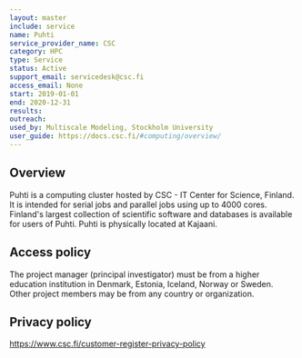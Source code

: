```yaml
---
layout: master
include: service
name: Puhti
service_provider_name: CSC
category: HPC
type: Service
status: Active
support_email: servicedesk@csc.fi
access_email: None
start: 2019-01-01
end: 2020-12-31
results:
outreach:
used_by: Multiscale Modeling, Stockholm University
user_guide: https://docs.csc.fi/#computing/overview/
---
```

<h2>Overview</h2>Puhti is a computing cluster hosted by CSC - IT Center for Science, Finland. It is intended for serial jobs and parallel jobs using up to 4000 cores. Finland's largest collection of scientific software and databases is available for users of Puhti. Puhti is physically located at Kajaani.

## Access policy
The project manager (principal investigator) must be from a higher education institution in Denmark, Estonia, Iceland, Norway or Sweden. Other project members may be from any country or organization.

## Privacy policy
https://www.csc.fi/customer-register-privacy-policy
